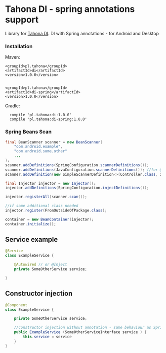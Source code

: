 # Tahona DI - spring annotations support

Library for [Tahona DI](https://github.com/tahonaPL/di-spring).
DI with Spring annotations -  for Android and Desktop

### Installation ###

Maven:
```
<groupId>pl.tahona</groupId>
<artifactId>di</artifactId>
<version>1.0.0</version>


<groupId>pl.tahona</groupId>
<artifactId>di-spring</artifactId>
<version>1.0.0</version>

```

Gradle:
```
  compile 'pl.tahona:di:1.0.0'
  compile 'pl.tahona:di-spring:1.0.0'
```

### Spring Beans Scan ####


```java 
final BeanScanner scanner = new BeanScanner(
    "com.android.example",
    "com.android.some.other"
    ...
);
scanner.addDefinitions(SpringConfiguration.scannerDefinitions());
scanner.addDefinitions(JavaConfiguration.scannerDefinitions()); //for @Inject annotation
scanner.addDefinition(new SimpleScannerDefinition<>(Controller.class, x -> null));  // Custome @Controller annotation

final Injector injector = new Injector();
injector.addDefinitions(SpringConfiguration.injectDefinitions());

injector.registerAll(scanner.scan());

//if some additional class needed
injector.register(FromOutsideOfPackage.class);

container = new BeanContainer(injector);
container.initialize();

```

## Service example ##

```java
@Service
class ExampleService {

	@Autowired // or @Inject
 	private SomeOtherService service;

}
```

## Constructor injection ##

```java
@Component
class ExampleService {

	private SomeOtherService service;

	//constructor injection without annotation - same behaviour as Spring 5  
	public ExampleService (SomeOtherServiceInterface service ) {
		this.service = service
	}
}
```